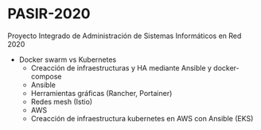 # PASIR-2020
Proyecto Integrado de Administración de Sistemas Informáticos en Red 2020

- Docker swarm vs Kubernetes
   - Creacción de infraestructuras y HA mediante Ansible y docker-compose
   - Ansible
   - Herramientas gráficas (Rancher, Portainer)
   - Redes mesh (Istio)
   - AWS
   - Creacción de infraestructura kubernetes en AWS con Ansible (EKS)
